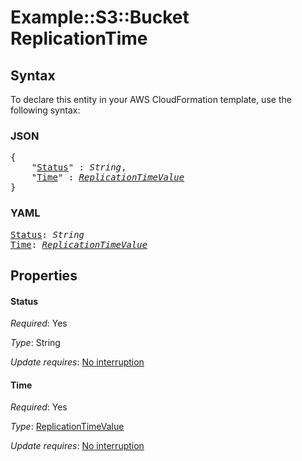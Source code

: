# Example::S3::Bucket ReplicationTime

## Syntax

To declare this entity in your AWS CloudFormation template, use the following syntax:

### JSON

<pre>
{
    "<a href="#status" title="Status">Status</a>" : <i>String</i>,
    "<a href="#time" title="Time">Time</a>" : <i><a href="replicationtimevalue.md">ReplicationTimeValue</a></i>
}
</pre>

### YAML

<pre>
<a href="#status" title="Status">Status</a>: <i>String</i>
<a href="#time" title="Time">Time</a>: <i><a href="replicationtimevalue.md">ReplicationTimeValue</a></i>
</pre>

## Properties

#### Status

_Required_: Yes

_Type_: String

_Update requires_: [No interruption](https://docs.aws.amazon.com/AWSCloudFormation/latest/UserGuide/using-cfn-updating-stacks-update-behaviors.html#update-no-interrupt)

#### Time

_Required_: Yes

_Type_: <a href="replicationtimevalue.md">ReplicationTimeValue</a>

_Update requires_: [No interruption](https://docs.aws.amazon.com/AWSCloudFormation/latest/UserGuide/using-cfn-updating-stacks-update-behaviors.html#update-no-interrupt)
